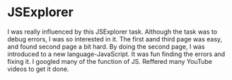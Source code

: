 # JSExplorer
I was really influenced by this JSExplorer task. Although the task was to debug errors, I was so interested in it. The first aand third page was easy, and found second page a bit hard. By doing the second page, I was introduced to a new language-JavaScript. It was fun finding the errors and fixing it. I googled many of the function of JS. Reffered many YouTube videos to get it done.
